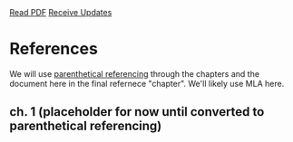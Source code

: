 <div class="cta-banner">
  <a class="cta-banner-pdf" href="https://info.nowsecure.com/IRforAndroidandiOS_PDFRequest.html">Read PDF<i class="fa fa-file-pdf-o"></i></a>
  <a class="cta-banner-update" href="https://info.nowsecure.com/IRforAndroidandiOS_Updates.html">Receive Updates<i class="fa fa-bell-o"></i></a>
</div>

# References

We will use [parenthetical referencing](https://en.wikipedia.org/wiki/Parenthetical_referencing) through the chapters and the document here in the final refernece "chapter". We'll likely use MLA here.

## ch. 1 (placeholder for now until converted to parenthetical referencing)

[^1]: http://www.ietf.org/rfc/rfc2350.txt (appendix c)
[^2]: Rouse, Margaret. "What Is Incident Response?" SearchSecurity. TechTarget, Inc, Sept. 2005. Web. 03 June 2015. <http://searchsecurity.techtarget.com/definition/incident-response>
[^3]: Schneier, Bruce. "The Future of Incident Response" Schneier on Security. Nov. 2014. Web. 08 July 2015. <https://www.schneier.com/blog/archives/2014/11/the_future_of_i.html>
[^4]: http://www.amazon.com/Computer-Security-Incident-Handling-Step-/dp/0972427376/ref=sr_1_1?ie=UTF8&qid=1436392071&sr=8-1&keywords=Computer+Security+Incident+Handling%3A+Step-by-Step
